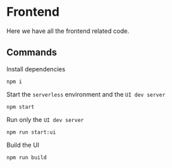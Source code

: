 # Frontend

Here we have all the frontend related code.

## Commands

Install dependencies

```
npm i
```

Start the `serverless` environment and the `UI dev server`

```
npm start
```

Run only the `UI dev server`

```
npm run start:ui
```

Build the UI

```
npm run build
```
